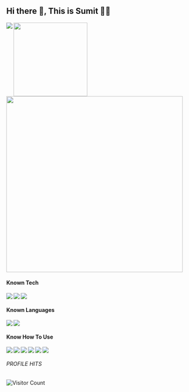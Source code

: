 <!-- ![Frame 22 (2)](https://github.com/sumit-coder/sumit-coder/assets/55745378/c4efb041-2727-4f7b-a602-e372e37ef3ac) -->

<!--- <kbd><img align="left" src="https://github.com/sumit-coder/sumit-coder/assets/55745378/5ac006d7-a6e3-4c4a-bf0c-7969101b1c6f" /> </kbd> -->

## Hi there 👋, This is Sumit 👨‍💻


 
<img align="left"  src="https://github-readme-stats.vercel.app/api?username=sumit-coder&show_icons=true&theme=radical&count_private=true" /> 

<img height="194" src="https://github-readme-stats.vercel.app/api/top-langs/?username=sumit-coder&layout=compact&theme=radical&langs_count=6" /> 

<img width="464" src="https://github-readme-streak-stats.herokuapp.com?user=sumit-coder&theme=radical&date_format=%5BY%20%5DM%20j&card_width=487" /> 


#### Known Tech
<img align="left" src="https://img.shields.io/badge/Flutter-%2302569B.svg?style=for-the-badge&logo=Flutter&logoColor=white" />
<img align="left" src="https://img.shields.io/badge/node.js-6DA55F?style=for-the-badge&logo=node.js&logoColor=white" />
<!-- <img align="left" src="https://img.shields.io/badge/react-%2320232a.svg?style=for-the-badge&logo=react&logoColor=%2361DAFB" /> -->
<img  src="https://img.shields.io/badge/react_native-%2320232a.svg?style=for-the-badge&logo=react&logoColor=%2361DAFB" />
<!-- <img  src="https://img.shields.io/badge/unity-%23000000.svg?style=for-the-badge&logo=unity&logoColor=white" />
<!-- <img align="left" src="https://img.shields.io/badge/react_native-%2320232a.svg?style=for-the-badge&logo=react&logoColor=%2361DAFB" />
<img align="left" src="https://img.shields.io/badge/react_native-%2320232a.svg?style=for-the-badge&logo=react&logoColor=%2361DAFB" /> -->

#### Known Languages
<img align="left" src="https://img.shields.io/badge/dart-%230175C2.svg?style=for-the-badge&logo=dart&logoColor=white" />
<!-- <img align="left" src="https://img.shields.io/badge/javascript-%23323330.svg?style=for-the-badge&logo=javascript&logoColor=%23F7DF1E" /> -->
<img  src="https://img.shields.io/badge/python-3670A0?style=for-the-badge&logo=python&logoColor=ffdd54" />
<!-- <img  src="https://img.shields.io/badge/dart-%230175C2.svg?style=for-the-badge&logo=dart&logoColor=white" /> -->

#### Know How To Use
<img align="left" src="https://img.shields.io/badge/Firebase-039BE5?style=for-the-badge&logo=Firebase&logoColor=white" />
<img align="left" src="https://img.shields.io/badge/Google_Play-414141?style=for-the-badge&logo=google-play&logoColor=white" />
<img align="left" src="https://img.shields.io/badge/App_Store-0D96F6?style=for-the-badge&logo=app-store&logoColor=white" />
<img align="left" src="https://img.shields.io/badge/MongoDB-%234ea94b.svg?style=for-the-badge&logo=mongodb&logoColor=white" />
<img align="left" src="https://img.shields.io/badge/NPM-%23CB3837.svg?style=for-the-badge&logo=npm&logoColor=white" />
<img src="https://img.shields.io/badge/figma-%23F24E1E.svg?style=for-the-badge&logo=figma&logoColor=white" />
<!-- <img src="https://img.shields.io/badge/Adobe%20XD-470137?style=for-the-badge&logo=Adobe%20XD&logoColor=#FF61F6" /> -->
<!-- <img align="left" src="" /> -->

###### PROFILE HITS
![Visitor Count](https://profile-counter.glitch.me/sumit-coder/count.svg)
                


<!--
**sumit-coder/sumit-coder** is a ✨ _special_ ✨ repository because its `README.md` (this file) appears on your GitHub profile.

Here are some ideas to get you started:

- 🔭 I’m currently working on ...
- 🌱 I’m currently learning ...
- 👯 I’m looking to collaborate on ...
- 🤔 I’m looking for help with ...
- 💬 Ask me about ...
- 📫 How to reach me: ...
- 😄 Pronouns: ...
- ⚡ Fun fact: ...
-->
